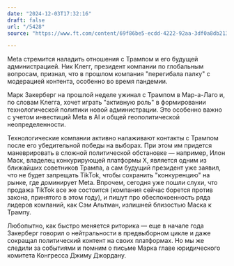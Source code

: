 ```yaml
---
date: "2024-12-03T17:32:16"
draft: false
url: "/5428"
source: "https://www.ft.com/content/69f86be5-ecdd-4222-92aa-3df0a8db213c"

---
```


Meta стремится наладить отношения с Трампом и его будущей администрацией. Ник Клегг, президент компании по глобальным вопросам, признал, что в прошлом компания "перегибала палку" с модерацией контента, особенно во время пандемии. 

Марк Закерберг на прошлой неделе ужинал с Трампом в Мар-а-Лаго и, по словам Клегга, хочет играть "активную роль" в формировании технологической политики новой администрации. Это особенно важно с учетом инвестиций Meta в AI и общей геополитической неопределенности.

Технологические компании активно налаживают контакты с Трампом после его убедительной победы на выборах. При этом им придется маневрировать в сложной политической обстановке — например, Илон Маск, владелец конкурирующей платформы X, является одним из ближайших советников Трампа, а сам будущий президент уже заявил, что не будет запрещать TikTok, чтобы сохранить "конкуренцию" на рынке, где доминирует Meta. Впрочем, сегодня уже пошли слухи, что продажа TikTok все же состоится (компания сейчас борется против закона, принятого в этом году), и пишут про обеспокоенность ряда лидеров компаний, как Сэм Альтман, излишней близостью Маска к Трампу.

Любопытно, как быстро меняется риторика — еще в начале года Закерберг говорил о нейтральности в предвыборном цикле и даже сокращал политический контент на своих платформах. Но мы же следили за событиями и помним о письме Марка главе юридического комитета Конгресса Джиму Джордану.
